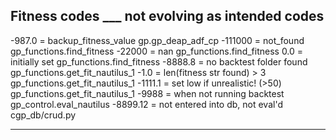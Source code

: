 ## Fitness codes ___ not evolving as intended codes

-987.0    = backup_fitness_value                gp.gp_deap_adf_cp
-111000   = not_found                           gp_functions.find_fitness
-22000    = nan                                 gp_functions.find_fitness
0.0       = initially set                       gp_functions.find_fitness
-8888.8   = no backtest folder found            gp_functions.get_fit_nautilus_1
-1.0      = len(fitness str found) > 3          gp_functions.get_fit_nautilus_1
-1111.1   = set low if unrealistic! (>50)       gp_functions.get_fit_nautilus_1
-9988     = when not running backtest           gp_control.eval_nautilus
-8899.12  = not entered into db, not eval'd     cgp_db/crud.py
****
